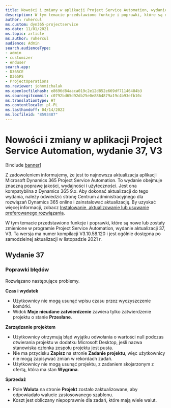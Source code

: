 ```yaml
---
title: Nowości i zmiany w aplikacji Project Service Automation, wydanie 37, V3
description: W tym temacie przedstawiono funkcje i poprawki, które są dostępne w programie Microsoft Dynamics 365 Project Service Automation, aktualizacja 37, V3.
author: ruhercul
ms.custom: dyn365-projectservice
ms.date: 11/01/2021
ms.topic: article
ms.author: ruhercul
audience: Admin
search.audienceType:
- admin
- customizer
- enduser
search.app:
- D365CE
- D365PS
- ProjectOperations
ms.reviewer: johnmichalak
ms.openlocfilehash: e8696d84aaca019c2e12d852e669df71146484b3
ms.sourcegitcommit: c0792bd65d92db25e0e8864879a19c4b93efb10c
ms.translationtype: HT
ms.contentlocale: pl-PL
ms.lasthandoff: 04/14/2022
ms.locfileid: "8593487"
---
```

# <a name="whats-new-or-changed-in-project-service-automation-update-release-37-v3"></a>Nowości i zmiany w aplikacji Project Service Automation, wydanie 37, V3

[!include [banner](../includes/psa-now-project-operations.md)]

Z zadowoleniem informujemy, że jest to najnowsza aktualizacja aplikacji Microsoft Dynamics 365 Project Service Automation. To wydanie obejmuje znaczną poprawę jakości, wydajności i użyteczności. Jest ona kompatybilna z Dynamics 365 9.x. Aby dokonać aktualizacji do tego wydania, należy odwiedzić stronę Centrum administracyjnego dla rozwiązań Dynamics 365 online i zainstalować aktualizację. By uzyskać więcej informacji, zobacz [Instalowanie, aktualizowanie lub usuwanie preferowanego rozwiązania](/power-platform/admin/install-remove-preferred-solution).

W tym temacie przedstawiono funkcje i poprawki, które są nowe lub zostały zmienione w programie Project Service Automation, wydanie aktualizacji 37, V3. Ta wersja ma numer kompilacji V3.10.58.120 i jest ogólnie dostępna po samodzielnej aktualizacji w listopadzie 2021 r.

## <a name="update-release-37"></a>Wydanie 37

### <a name="bug-fixes"></a>Poprawki błędów

Rozwiązano następujące problemy.

**Czas i wydatek**
- Użytkownicy nie mogą usunąć wpisu czasu przez wyczyszczenie komórki.
- Widok **Moje nieudane zatwierdzenie** zawiera tylko zatwierdzenie projektu o stanie **Przesłane**.

**Zarządzanie projektem**
- Użytkownicy otrzymują błąd wyjątku odwołania o wartości null podczas otwierania projektu w dodatku Microsoft Desktop, jeśli nazwa stanowiska członka zespołu projektu jest pusta.
- Nie ma przycisku **Zapisz** na stronie **Zadanie projektu**, więc użytkownicy nie mogą zapisywać zmian w rekordach zadań.
- Użytkownicy nie mogą usunąć projektu, z zadaniem skojarzonym z ofertą, która ma stan **Wygrana**.

**Sprzedaż**
- Pole **Waluta** na stronie **Projekt** zostało zaktualizowane, aby odpowiadało walucie zastosowanego szablonu.
- Koszt jest obliczany niepoprawnie dla zadań, które mają wiele walut.
